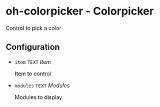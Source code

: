 # oh-colorpicker - Colorpicker

Control to pick a color

## Configuration


- `item` <small>TEXT</small> _Item_

  Item to control

- `modules` <small>TEXT</small> _Modules_

  Modules to display



